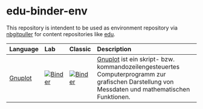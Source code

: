 # edu-binder-env

This repository is intendent to be used as environment repository via [nbgitpuller](https://jupyterhub.github.io/nbgitpuller/link?tab=binder) for content repositories like [edu](https://github.com/rcmlz/edu).

|Language|Lab|Classic|Description|
|:--|:--|:--|:--|
|[Gnuplot](http://www.gnuplot.info/)|[![Binder](https://mybinder.org/badge_logo.svg)](https://mybinder.org/v2/gh/rcmlz/edu-binder-env/gnuplot?urlpath=git-pull%3Frepo%3Dhttps%253A%252F%252Fgithub.com%252Fhas2k1%252Fgnuplot_kernel%26urlpath%3Dlab%252Ftree%252Fgnuplot_kernel%252Fexamples%252F%26branch%3Dmaster)|[![Binder](https://mybinder.org/badge_logo.svg)](https://mybinder.org/v2/gh/rcmlz/edu-binder-env/gnuplot?urlpath=git-pull%3Frepo%3Dhttps%253A%252F%252Fgithub.com%252Fhas2k1%252Fgnuplot_kernel%26urlpath%3Dtree%252Fgnuplot_kernel%252Fexamples%252F%26branch%3Dmaster)|[Gnuplot](http://www.gnuplot.info/) ist ein skript- bzw. kommandozeilengesteuertes Computerprogramm zur grafischen Darstellung von Messdaten und mathematischen Funktionen.|
